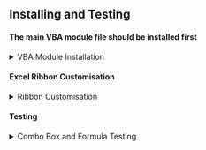 ## Installing and Testing

####  The main VBA module file should be installed first

<details><summary>VBA Module Installation</summary>
<p>

- Download [COM_PORT_ENUM_RIBBON.bas](COM_PORT_ENUM_RIBBON.bas) to a known location on your PC  
- Open a new Excel document   
- Enter the VBA Environment (Alt-F11)  
- From VBA Environment, view the Project Explorer (Control-R)  
- From Project Explorer, right-hand click and select Import File  
- Import the file COM_PORT_ENUM_RIBBON.bas 
- Check that a new module `COM_PORT_ENUM_RIBBON` is created and visible in the Modules folder
- VBA6 only - delete `PtrSafe` keyword in function definition   
- Close and return to Excel (Alt-Q)  
- IMPORTANT - save document as type Macro-Enabled with a file name of your choice 

  </p>
  </details>
   
#### Excel Ribbon Customisation

<details><summary>Ribbon Customisation</summary>
<p>

- [Ribbon Customisation instructions](Ribbon-HowTo.md)

</p>
</details>


#### Testing

<details><summary>Combo Box and Formula Testing</summary>
<p>
  
Select the COM Port tab and check that a combo box with a label above it are present    

Enter the formula `=Read_Ribbon_Combo()` in any cell to begin

Select a testing scenario below based on the number of COM ports known to be available on the PC.  

<details>
<summary>No COM Ports</summary>
<p>

Check that - 
  
1. Label above combo box is **Detect COM Ports**
2. Hovering over label shows supertip message 'No COM Ports available'
3. Combo box shows message **No COM Ports**
4. Cell with `=Read_Ribbon_Combo()` is blank  
  
</p>
</details>

<details>
<summary>Single COM Port</summary> 
<p>
  
Check that - 
    
1. Label above combo box is **Select COM Port**
2. Hovering over label shows supertip message 'COM Ports available = 1'
3. Single Com Port is available for selection in Combo box
4. Selecting Com port updates cell with selection
5. Clicking **Select COM Port** clears combo box and cell  
  
</p>
</details>

<details>
  
<summary>Multiple COM Ports</summary>
<p>
  
Check that - 
    
1. Label above combo box is **Select COM Port**
2. Hovering over label shows supertip message 'COM Ports available = n'
3. Multiple Com Ports are available for selection in Combo box
4. Selecting a Com port updates cell with selection
5. Selecting a different Com port updates cell with new selection 
6. Clicking **Select COM Port** clears combo box and cell   
  
</p>
</details>

<details>  
<summary>Adding / Removing COM Ports</summary>
<p>
  
If possible, check that adding and removing COM Ports updates the worksheet and controls correctly
  
Click the label above the combo box, or re-select the combo box to re-scan available ports.
  
Check that the following items change as expected -   
  
1. Label above Combo Box
2. Label Supertip message
3. Combo box entries
4. Formula cell  
     
##### COM Ports can be removed temporarily by enabling/disabling from the device manager.  
     
</p>
</details>  
  
</p>
</details>
